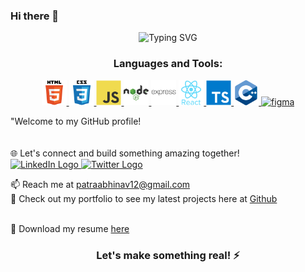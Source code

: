 ### Hi there 👋
<div align="center">
  <img src="https://readme-typing-svg.herokuapp.com?font=Fira+Code&weight=600&size=30&duration=3000&pause=500&color=F7D28B&width=435&lines=Abhinav+Patra;Full-Stack+Web+Developer;Open+Source+Enthusiast" alt="Typing SVG">
</div>

<h3 align="center">Languages and Tools:</h3>
<p align="center">
  <a href="https://www.w3.org/html/" target="_blank" rel="noreferrer"> 
    <img src="https://raw.githubusercontent.com/devicons/devicon/master/icons/html5/html5-original-wordmark.svg" alt="html5" width="40" height="40"/> 
  </a>
  <a href="https://www.w3schools.com/css/" target="_blank" rel="noreferrer">
    <img src="https://raw.githubusercontent.com/devicons/devicon/master/icons/css3/css3-original-wordmark.svg" alt="css3" width="40" height="40"/> 
  </a>
  <a href="https://developer.mozilla.org/en-US/docs/Web/JavaScript" target="_blank" rel="noreferrer">
    <img src="https://raw.githubusercontent.com/devicons/devicon/master/icons/javascript/javascript-original.svg" alt="javascript" width="40" height="40"/>
  </a>
  <a href="https://nodejs.org" target="_blank" rel="noreferrer">
    <img src="https://raw.githubusercontent.com/devicons/devicon/master/icons/nodejs/nodejs-original-wordmark.svg" alt="nodejs" width="40" height="40"/> 
  </a>
  <a href="https://expressjs.com" target="_blank" rel="noreferrer">
    <img src="https://raw.githubusercontent.com/devicons/devicon/master/icons/express/express-original-wordmark.svg" alt="express" width="40" height="40"/> 
  </a>
  <a href="https://reactjs.org/" target="_blank" rel="noreferrer">
    <img src="https://raw.githubusercontent.com/devicons/devicon/master/icons/react/react-original-wordmark.svg" alt="react" width="40" height="40"/> 
  </a>
  <a href="https://www.typescriptlang.org/" target="_blank" rel="noreferrer">
    <img src="https://raw.githubusercontent.com/devicons/devicon/master/icons/typescript/typescript-original.svg" alt="typescript" width="40" height="40"/> 
  </a>
  <a href="https://www.cplusplus.com/" target="_blank" rel="noreferrer">
    <img src="https://raw.githubusercontent.com/devicons/devicon/master/icons/cplusplus/cplusplus-original.svg" alt="cplusplus" width="40" height="40"/> 
  </a>
  <a href="https://www.figma.com/" target="_blank" rel="noreferrer">
    <img src="https://www.vectorlogo.zone/logos/figma/figma-icon.svg" alt="figma" width="40" height="40"/> 
  </a>
</p>

"Welcome to my GitHub profile!</br></br></br>
🌐 Let's connect and build something amazing together!
</br>
 <a href="https://www.linkedin.com/in/abhinav-patra1st/" target="_blank" rel="noreferrer" >
   <img src="https://cdn-icons-png.flaticon.com/512/174/174857.png" alt="LinkedIn Logo" width="40" height="40">
  </a>
   <a href="https://x.com/codeatavhi" target="_blank" rel="noreferrer">
   <img src="https://abs.twimg.com/icons/apple-touch-icon-192x192.png" alt="Twitter Logo" width="50" height="50">
  </a>
</br>

📫 Reach me at patraabhinav12@gmail.com
</br>
🔭 Check out my portfolio to see my latest projects here at   <a href="https://github.com/Abhinavpatra" target="_blank" rel="noreferrer">Github </a>

</br>
📄 Download my resume <a href="https://drive.google.com/file/d/1AqZGbpudSt0th1_fC2vg__5LJFcWqMzA/view?usp=drive_link" target="_blank" rel="noreferrer">
   here
  </a>
</br>
<h3 align="center">Let's make something real! ⚡</h3>
